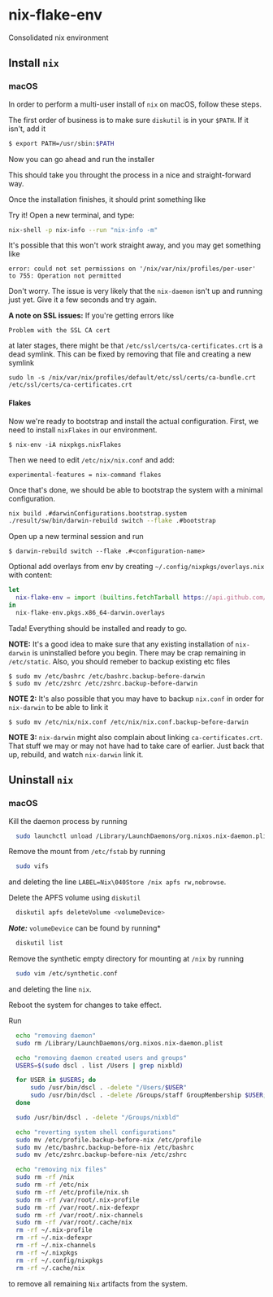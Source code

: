 # nix-flake-env

Consolidated nix environment

## Install `nix`

### macOS

In order to perform a multi-user install of `nix` on macOS, follow these steps.

The first order of business is to make sure `diskutil` is in your `$PATH`. If
it isn't, add it

```sh
$ export PATH=/usr/sbin:$PATH
```

Now you can go ahead and run the installer

[Nix unstable installer]: https://github.com/miuirussia/nix-unstable-installer

This should take you throught the process in a nice and straight-forward way.

Once the installation finishes, it should print something like

Try it! Open a new terminal, and type:

```sh
nix-shell -p nix-info --run "nix-info -m"
```

It's possible that this won't work straight away, and you may get something like

```
error: could not set permissions on '/nix/var/nix/profiles/per-user' to 755: Operation not permitted
```

Don't worry. The issue is very likely that the `nix-daemon` isn't up and
running just yet. Give it a few seconds and try again.

**A note on SSL issues:** If you're getting errors like

```
Problem with the SSL CA cert
```

at later stages, there might be that `/etc/ssl/certs/ca-certificates.crt` is a
dead symlink. This can be fixed by removing that file and creating a new
symlink

```
sudo ln -s /nix/var/nix/profiles/default/etc/ssl/certs/ca-bundle.crt /etc/ssl/certs/ca-certificates.crt
```

#### Flakes

Now we're ready to bootstrap and install the actual configuration. First, we
need to install `nixFlakes` in our environment.

```
$ nix-env -iA nixpkgs.nixFlakes
```

Then we need to edit `/etc/nix/nix.conf` and add:

```
experimental-features = nix-command flakes
```

Once that's done, we should be able to bootstrap the system with a minimal
configuration.

```sh
nix build .#darwinConfigurations.bootstrap.system
./result/sw/bin/darwin-rebuild switch --flake .#bootstrap
```

Open up a new terminal session and run

```
$ darwin-rebuild switch --flake .#<configuration-name>
```

Optional add overlays from env by creating `~/.config/nixpkgs/overlays.nix` with content:

```nix
let
  nix-flake-env = import (builtins.fetchTarball https://api.github.com/repos/miuirussia/nix-flake-env/tarball/master);
in
  nix-flake-env.pkgs.x86_64-darwin.overlays
```

Tada! Everything should be installed and ready to go.

**NOTE:** It's a good idea to make sure that any existing installation of
`nix-darwin` is uninstalled before you begin. There may be crap remaining in
`/etc/static`. Also, you should remeber to backup existing etc files

```
$ sudo mv /etc/bashrc /etc/bashrc.backup-before-darwin
$ sudo mv /etc/zshrc /etc/zshrc.backup-before-darwin
```

**NOTE 2:** It's also possible that you may have to backup `nix.conf` in order for
`nix-darwin` to be able to link it

```
$ sudo mv /etc/nix/nix.conf /etc/nix/nix.conf.backup-before-darwin
```

**NOTE 3:** `nix-darwin` might also complain about linking `ca-certificates.crt`. That
stuff we may or may not have had to take care of earlier. Just back that up,
rebuild, and watch `nix-darwin` link it.

## Uninstall `nix`

### macOS

Kill the daemon process by running

```bash
  sudo launchctl unload /Library/LaunchDaemons/org.nixos.nix-daemon.plist
```

Remove the mount from `/etc/fstab` by running 

```bash
  sudo vifs
```

and deleting the  line `LABEL=Nix\040Store /nix apfs rw,nobrowse`.

Delete the APFS volume using `diskutil` 

```bash
  diskutil apfs deleteVolume <volumeDevice>
```

***Note:*** `volumeDevice` can be found by running*

```bash
  diskutil list
```

Remove the synthetic empty directory for mounting at `/nix` by running 

```bash
  sudo vim /etc/synthetic.conf
```

  and deleting the line `nix`. 
  
Reboot the system for changes to take effect.

Run 

```bash
  echo "removing daemon"
  sudo rm /Library/LaunchDaemons/org.nixos.nix-daemon.plist

  echo "removing daemon created users and groups"
  USERS=$(sudo dscl . list /Users | grep nixbld)

  for USER in $USERS; do
      sudo /usr/bin/dscl . -delete "/Users/$USER"
      sudo /usr/bin/dscl . -delete /Groups/staff GroupMembership $USER;
  done

  sudo /usr/bin/dscl . -delete "/Groups/nixbld"

  echo "reverting system shell configurations"
  sudo mv /etc/profile.backup-before-nix /etc/profile
  sudo mv /etc/bashrc.backup-before-nix /etc/bashrc
  sudo mv /etc/zshrc.backup-before-nix /etc/zshrc

  echo "removing nix files"
  sudo rm -rf /nix
  sudo rm -rf /etc/nix
  sudo rm -rf /etc/profile/nix.sh
  sudo rm -rf /var/root/.nix-profile
  sudo rm -rf /var/root/.nix-defexpr
  sudo rm -rf /var/root/.nix-channels
  sudo rm -rf /var/root/.cache/nix
  rm -rf ~/.nix-profile
  rm -rf ~/.nix-defexpr
  rm -rf ~/.nix-channels
  rm -rf ~/.nixpkgs
  rm -rf ~/.config/nixpkgs
  rm -rf ~/.cache/nix
```

to remove all remaining `Nix` artifacts from the system.

[nix-darwin]: https://github.com/LnL7/nix-darwin
[home-manager]: https://github.com/nix-community/home-manager
